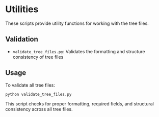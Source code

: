 # Utilities

These scripts provide utility functions for working with the tree files.

## Validation

- `validate_tree_files.py`: Validates the formatting and structure consistency of tree files

## Usage

To validate all tree files:

```bash
python validate_tree_files.py
```

This script checks for proper formatting, required fields, and structural consistency across all tree files.